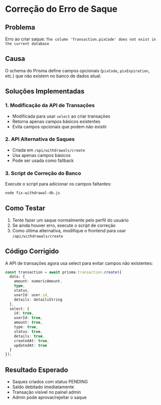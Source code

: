 # Correção do Erro de Saque

## Problema
Erro ao criar saque: `The column 'Transaction.pixCode' does not exist in the current database`

## Causa
O schema do Prisma define campos opcionais (`pixCode`, `pixExpiration`, etc.) que não existem no banco de dados atual.

## Soluções Implementadas

### 1. Modificação da API de Transações
- Modificada para usar `select` ao criar transações
- Retorna apenas campos básicos existentes
- Evita campos opcionais que podem não existir

### 2. API Alternativa de Saques
- Criada em `/api/withdrawals/create`
- Usa apenas campos básicos
- Pode ser usada como fallback

### 3. Script de Correção do Banco
Execute o script para adicionar os campos faltantes:
```bash
node fix-withdrawal-db.js
```

## Como Testar

1. Tente fazer um saque normalmente pelo perfil do usuário
2. Se ainda houver erro, execute o script de correção
3. Como última alternativa, modifique o frontend para usar `/api/withdrawals/create`

## Código Corrigido

A API de transações agora usa select para evitar campos não existentes:

```typescript
const transaction = await prisma.transaction.create({
  data: {
    amount: numericAmount,
    type,
    status,
    userId: user.id,
    details: detailsString
  },
  select: {
    id: true,
    userId: true,
    amount: true,
    type: true,
    status: true,
    details: true,
    createdAt: true,
    updatedAt: true
  }
});
```

## Resultado Esperado
- Saques criados com status PENDING
- Saldo debitado imediatamente
- Transação visível no painel admin
- Admin pode aprovar/rejeitar o saque